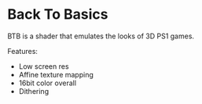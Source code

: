# Back To Basics

BTB is a shader that emulates the looks of 3D PS1 games.

Features:

- Low screen res
- Affine texture mapping
- 16bit color overall
- Dithering
